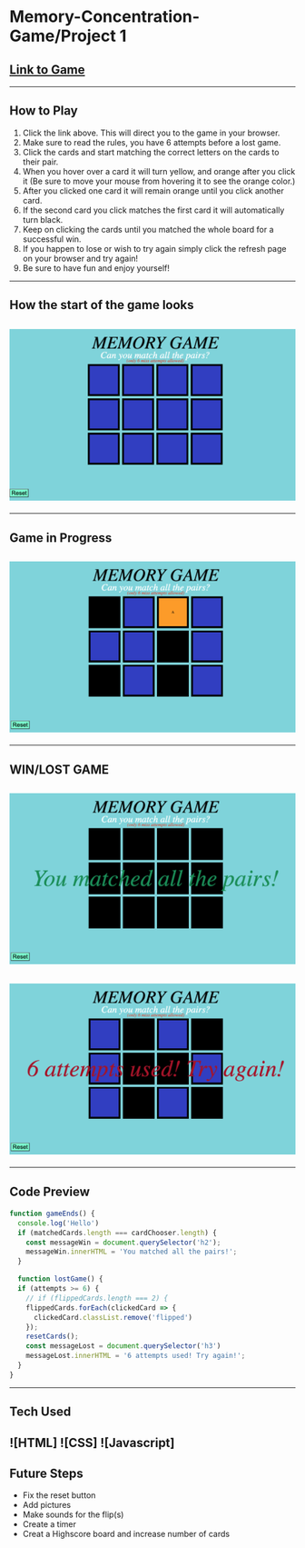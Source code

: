 # Memory-Concentration-Game/Project 1

## [Link to Game](https://cesarjg12.github.io/MemoryGameProject1/)

---

## How to Play
1. Click the link above. This will direct you to the game in your browser.
2. Make sure to read the rules, you have 6 attempts before a lost game.
3. Click the cards and start matching the correct letters on the cards to their pair.
4. When you hover over a card it will turn yellow, and orange after you click it (Be sure to move your mouse from hovering it to see the orange color.)
5. After you clicked one card it will remain orange until you click another card.
6. If the second card you click matches the first card it will automatically turn black.
7. Keep on clicking the cards until you matched the whole board for a successful win.
8. If you happen to lose or wish to try again simply click the refresh page on your browser and try again!
9. Be sure to have fun and enjoy yourself!

---
## How the start of the game looks
![Game Start](images/StartGame.png) 
---

---
## Game in Progress
![A Game in progress](images/SuccessfulMatch.png)
---
---
## WIN/LOST GAME
![Winning Game](images/WinGame.png)
---
![Lost Game](images/LostGame.png)
---
---
## Code Preview

```js
function gameEnds() {
  console.log('Hello')
  if (matchedCards.length === cardChooser.length) {
    const messageWin = document.querySelector('h2');
    messageWin.innerHTML = 'You matched all the pairs!';
  }
```

```js
  function lostGame() {
  if (attempts >= 6) {
    // if (flippedCards.length === 2) {
    flippedCards.forEach(clickedCard => {
      clickedCard.classList.remove('flipped')
    });
    resetCards();
    const messageLost = document.querySelector('h3')
    messageLost.innerHTML = '6 attempts used! Try again!';
  }
}
```

---
## Tech Used
![HTML]
![CSS]
![Javascript]
---

## Future Steps
* Fix the reset button
* Add pictures
* Make sounds for the flip(s)
* Create a timer
* Creat a Highscore board and increase number of cards
